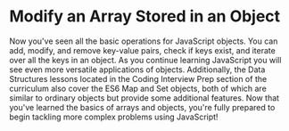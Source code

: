 # Modify an Array Stored in an Object

Now you've seen all the basic operations for JavaScript objects. You can add, modify, and remove key-value pairs, check if keys exist, and iterate over all the keys in an object. As you continue learning JavaScript you will see even more versatile applications of objects. Additionally, the Data Structures lessons located in the Coding Interview Prep section of the curriculum also cover the ES6 Map and Set objects, both of which are similar to ordinary objects but provide some additional features. Now that you've learned the basics of arrays and objects, you're fully prepared to begin tackling more complex problems using JavaScript!
